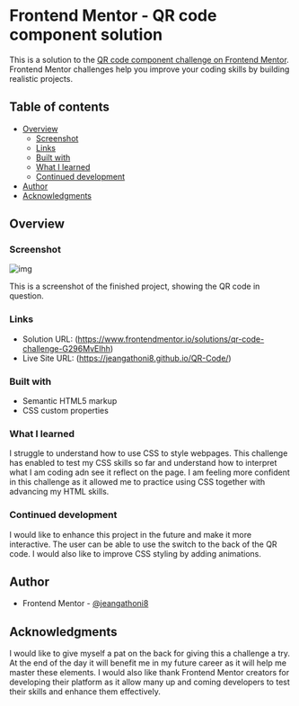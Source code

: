 # Frontend Mentor - QR code component solution

This is a solution to the [QR code component challenge on Frontend Mentor](https://www.frontendmentor.io/challenges/qr-code-component-iux_sIO_H). Frontend Mentor challenges help you improve your coding skills by building realistic projects. 

## Table of contents

- [Overview](#overview)
  - [Screenshot](#screenshot)
  - [Links](#links)
  - [Built with](#built-with)
  - [What I learned](#what-i-learned)
  - [Continued development](#continued-development)
- [Author](#author)
- [Acknowledgments](#acknowledgments)

## Overview

### Screenshot
![img](<images/QR Code Challenge.png>)

This is a screenshot of the finished project, showing the QR code in question.

### Links

- Solution URL: (https://www.frontendmentor.io/solutions/qr-code-challenge-G296MvElhh)
- Live Site URL: (https://jeangathoni8.github.io/QR-Code/)

### Built with

- Semantic HTML5 markup
- CSS custom properties

### What I learned

I struggle  to understand how to use CSS to style webpages. This challenge has enabled to test my CSS skills so far and understand how to interpret what I am coding adn see it reflect on the page. 
I am feeling more confident in this challenge  as it allowed me to practice using CSS together with advancing my HTML skills.

### Continued development

I would like to enhance this project in the future and make it more interactive. The user can be able to use the switch to the back of the QR code. I would also like to improve CSS styling by adding animations. 

## Author

- Frontend Mentor - [@jeangathoni8](https://www.frontendmentor.io/profile/jeangathoni8)

## Acknowledgments

I would like to give myself a pat on the back for giving this a challenge a try. At the end of the day it will benefit me in my future career as it will help me master these elements. I would also like thank Frontend Mentor creators for developing their platform as it allow many up and coming developers to test their skills and enhance them effectively. 

